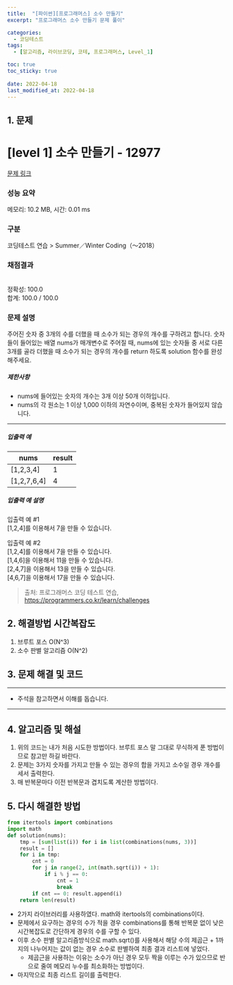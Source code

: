 ```yaml
---
title:  "[파이썬][프로그래머스] 소수 만들기"
excerpt: "프로그래머스 소수 만들기 문제 풀이"

categories:
  - 코딩테스트
tags:
  - [알고리즘, 라이브코딩, 코테, 프로그래머스, Level_1]

toc: true
toc_sticky: true
 
date: 2022-04-18
last_modified_at: 2022-04-18
---
```



## 1. 문제

# [level 1] 소수 만들기 - 12977 

[문제 링크](https://programmers.co.kr/learn/courses/30/lessons/12977) 

### 성능 요약

메모리: 10.2 MB, 시간: 0.01 ms

### 구분

코딩테스트 연습 > Summer／Winter Coding（～2018）

### 채점결과

<br/>정확성: 100.0<br/>합계: 100.0 / 100.0

### 문제 설명

<p>주어진 숫자 중 3개의 수를 더했을 때 소수가 되는 경우의 개수를 구하려고 합니다. 숫자들이 들어있는 배열 nums가 매개변수로 주어질 때, nums에 있는 숫자들 중 서로 다른 3개를 골라 더했을 때 소수가 되는 경우의 개수를 return 하도록 solution 함수를 완성해주세요.</p>

<h5>제한사항</h5>

<ul>
<li>nums에 들어있는 숫자의 개수는 3개 이상 50개 이하입니다.</li>
<li>nums의 각 원소는 1 이상 1,000 이하의 자연수이며, 중복된 숫자가 들어있지 않습니다.</li>
</ul>

<hr>

<h5>입출력 예</h5>
<table class="table">
        <thead><tr>
<th>nums</th>
<th>result</th>
</tr>
</thead>
        <tbody><tr>
<td>[1,2,3,4]</td>
<td>1</td>
</tr>
<tr>
<td>[1,2,7,6,4]</td>
<td>4</td>
</tr>
</tbody>
      </table>
<h5>입출력 예 설명</h5>

<p>입출력 예 #1<br>
[1,2,4]를 이용해서 7을 만들 수 있습니다.</p>

<p>입출력 예 #2<br>
[1,2,4]를 이용해서 7을 만들 수 있습니다.<br>
[1,4,6]을 이용해서 11을 만들 수 있습니다.<br>
[2,4,7]을 이용해서 13을 만들 수 있습니다.<br>
[4,6,7]을 이용해서 17을 만들 수 있습니다.</p>


> 출처: 프로그래머스 코딩 테스트 연습, https://programmers.co.kr/learn/challenges

## 2. 해결방법 시간복잡도
1. 브루트 포스 O(N^3)
2. 소수 판별 알고리즘 O(N^2)


## 3. 문제 해결 및 코드
--- 

<script src="https://gist.github.com/godhin/da60dcad7523d2db4f631b746aa5fe45.js"></script>

- 주석을 참고하면서 이해를 돕습니다.
---

## 4. 알고리즘 및 해설

1. 위의 코드는 내가 처음 시도한 방법이다. 브루트 포스 말 그대로 무식하게 푼 방법이므로 참고만 하길 바란다.
2. 문제는 3가지 숫자를 가지고 만들 수 있는 경우의 합을 가지고 소수일 경우 개수를 세서 출력한다.
3. 매 반복문마다 이전 반복문과 겹치도록 계산한 방법이다.

## 5. 다시 해결한 방법

```python
from itertools import combinations
import math
def solution(nums):
    tmp = [sum(list(i)) for i in list(combinations(nums, 3))]
    result = []
    for i in tmp:
        cnt = 0
        for j in range(2, int(math.sqrt(i)) + 1):
            if i % j == 0:
                cnt = 1
                break
        if cnt == 0: result.append(i)
    return len(result)
```

- 2가지 라이브러리를 사용하였다. math와 itertools의 combinations이다.
- 문제에서 요구하는 경우의 수가 적을 경우 combinations를 통해 반복문 없이 낮은 시간복잡도로 간단하게 경우의 수를 구할 수 있다.
- 이후 소수 판별 알고리즘방식으로 math.sqrt()를 사용해서 해당 수의 제곱근 + 1까지의 나누어지는 값이 없는 경우 소수로 판별하여 최종 결과 리스트에 넣었다.
  - 제곱근을 사용하는 이유는 소수가 아닌 경우 모두 짝을 이루는 수가 있으므로 반으로 줄여 메모리 누수를 최소화하는 방법이다.
- 마지막으로 최종 리스트 길이를 출력한다.
